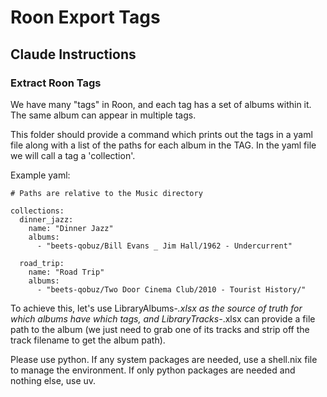# Roon Export Tags

## Claude Instructions

### Extract Roon Tags

We have many "tags" in Roon, and each tag has a set of albums within it. The same album can appear in multiple tags.

This folder should provide a command which prints out the tags in a yaml file along with a list of the paths for each album in the TAG. In the yaml file we will call a tag a 'collection'.

Example yaml:

```
# Paths are relative to the Music directory

collections:
  dinner_jazz:
    name: "Dinner Jazz"
    albums:
      - "beets-qobuz/Bill Evans _ Jim Hall/1962 - Undercurrent"

  road_trip:
    name: "Road Trip"
    albums:
      - "beets-qobuz/Two Door Cinema Club/2010 - Tourist History/"
```

To achieve this, let's use LibraryAlbums-*.xlsx as the source of truth for which albums have which tags, and LibraryTracks-*.xlsx can provide a file path to the album (we just need to grab one of its tracks and strip off the track filename to get the album path).

Please use python. If any system packages are needed, use a shell.nix file to manage the environment. If only python packages are needed and nothing else, use uv.
